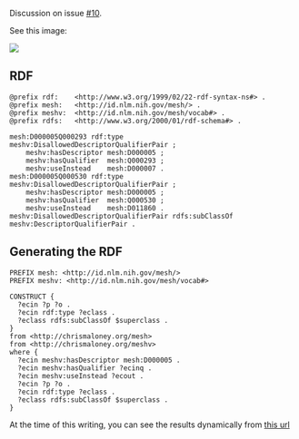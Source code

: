 Discussion on issue [#10](https://github.com/HHS/mesh-rdf/issues/22).

See this image:

![](https://github.com/HHS/mesh-rdf/blob/master/doc/EntryCombinations.png)

## RDF

```
@prefix rdf:	<http://www.w3.org/1999/02/22-rdf-syntax-ns#> .
@prefix mesh:	<http://id.nlm.nih.gov/mesh/> .
@prefix meshv:	<http://id.nlm.nih.gov/mesh/vocab#> .
@prefix rdfs:	<http://www.w3.org/2000/01/rdf-schema#> .

mesh:D000005Q000293	rdf:type	meshv:DisallowedDescriptorQualifierPair ;
	meshv:hasDescriptor	mesh:D000005 ;
	meshv:hasQualifier	mesh:Q000293 ;
	meshv:useInstead	mesh:D000007 .
mesh:D000005Q000530	rdf:type	meshv:DisallowedDescriptorQualifierPair ;
	meshv:hasDescriptor	mesh:D000005 ;
	meshv:hasQualifier	mesh:Q000530 ;
	meshv:useInstead	mesh:D011860 .
meshv:DisallowedDescriptorQualifierPair	rdfs:subClassOf	meshv:DescriptorQualifierPair .
```

## Generating the RDF

```sparql
PREFIX mesh: <http://id.nlm.nih.gov/mesh/>
PREFIX meshv: <http://id.nlm.nih.gov/mesh/vocab#>

CONSTRUCT { 
  ?ecin ?p ?o .
  ?ecin rdf:type ?eclass .
  ?eclass rdfs:subClassOf $superclass .
}
from <http://chrismaloney.org/mesh>
from <http://chrismaloney.org/meshv>
where {
  ?ecin meshv:hasDescriptor mesh:D000005 .
  ?ecin meshv:hasQualifier ?ecinq .
  ?ecin meshv:useInstead ?ecout .
  ?ecin ?p ?o .
  ?ecin rdf:type ?eclass .
  ?eclass rdfs:subClassOf $superclass .
}
```

At the time of this writing, you can see the results dynamically from [this url](http://jatspan.org:8890/sparql?query=PREFIX%20mesh%3A%20%3Chttp%3A%2F%2Fid.nlm.nih.gov%2Fmesh%2F%3E%0APREFIX%20meshv%3A%20%3Chttp%3A%2F%2Fid.nlm.nih.gov%2Fmesh%2Fvocab%23%3E%0A%0ACONSTRUCT%20%7B%20%0A%20%20%3Fecin%20%3Fp%20%3Fo%20.%0A%20%20%3Fecin%20rdf%3Atype%20%3Feclass%20.%0A%20%20%3Feclass%20rdfs%3AsubClassOf%20%24superclass%20.%0A%7D%0Afrom%20%3Chttp%3A%2F%2Fchrismaloney.org%2Fmesh%3E%0Afrom%20%3Chttp%3A%2F%2Fchrismaloney.org%2Fmeshv%3E%0Awhere%20%7B%0A%20%20%3Fecin%20meshv%3AhasDescriptor%20mesh%3AD000005%20.%0A%20%20%3Fecin%20meshv%3AhasQualifier%20%3Fecinq%20.%0A%20%20%3Fecin%20meshv%3AuseInstead%20%3Fecout%20.%0A%20%20%3Fecin%20%3Fp%20%3Fo%20.%0A%20%20%3Fecin%20rdf%3Atype%20%3Feclass%20.%0A%20%20%3Feclass%20rdfs%3AsubClassOf%20%24superclass%20.%0A%7D&format=TURTLE)
